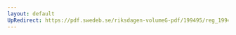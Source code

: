 ```yaml
---
layout: default
UpRedirect: https://pdf.swedeb.se/riksdagen-volumeG-pdf/199495/reg_199495_UU/reg_199495_UU_0016.pdf
---
```

